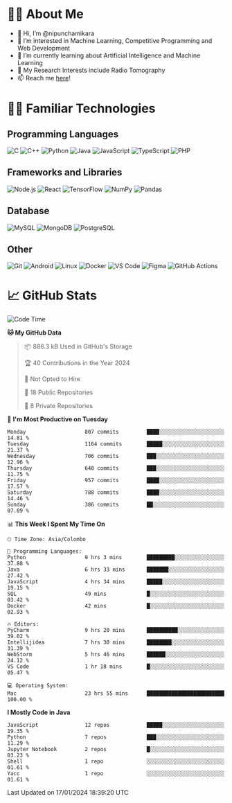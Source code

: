 # 🙋‍♂️ About Me
- 👋 Hi, I’m @nipunchamikara
- 👀 I’m interested in Machine Learning, Competitive Programming and Web Development
- 🌱 I’m currently learning about Artificial Intelligence and Machine Learning
- 📜 My Research Interests include Radio Tomography
- 📫 Reach me [here](mailto:nipunchamikara@yahoo.com)!

# 👨‍💻 Familiar Technologies

## Programming Languages
![C](https://img.icons8.com/color/48/000000/c-programming.png "C")
![C++](https://img.icons8.com/color/48/000000/c-plus-plus-logo.png "C++")
![Python](https://img.icons8.com/color/48/000000/python.png "Python")
![Java](https://img.icons8.com/color/48/000000/java-coffee-cup-logo.png "Java")
![JavaScript](https://img.icons8.com/color/48/000000/javascript.png "JavaScript")
![TypeScript](https://img.icons8.com/color/48/000000/typescript.png "TypeScript")
![PHP](https://img.icons8.com/officel/48/000000/php-logo.png "PHP")

## Frameworks and Libraries
![Node.js](https://img.icons8.com/color/48/000000/nodejs.png "Node.js")
![React](https://img.icons8.com/officel/48/000000/react.png "React")
![TensorFlow](https://img.icons8.com/color/48/000000/tensorflow.png "TensorFlow")
![NumPy](https://img.icons8.com/color/48/000000/numpy.png "NumPy")
![Pandas](https://img.icons8.com/color/48/000000/pandas.png "Pandas")

## Database
![MySQL](https://img.icons8.com/color/48/000000/mysql-logo.png "MySQL")
![MongoDB](https://img.icons8.com/color/48/000000/mongodb.png "MongoDB")
![PostgreSQL](https://img.icons8.com/color/48/000000/postgreesql.png "PostgreSQL")

## Other
![Git](https://img.icons8.com/color/48/000000/git.png "Git")
![Android](https://img.icons8.com/color/48/000000/android-os.png "Android")
![Linux](https://img.icons8.com/color/48/000000/linux.png "Linux")
![Docker](https://img.icons8.com/color/48/000000/docker.png "Docker")
![VS Code](https://img.icons8.com/color/48/000000/visual-studio-code-2019.png "VS Code")
![Figma](https://img.icons8.com/color/48/000000/figma.png "Figma")
![GitHub Actions](https://img.icons8.com/color/48/000000/github.png "GitHub Actions")

# 📈 GitHub Stats

<!--START_SECTION:waka-->
![Code Time](http://img.shields.io/badge/Code%20Time-366%20hrs%2046%20mins-blue)

**🐱 My GitHub Data** 

> 📦 886.3 kB Used in GitHub's Storage 
 > 
> 🏆 40 Contributions in the Year 2024
 > 
> 🚫 Not Opted to Hire
 > 
> 📜 18 Public Repositories 
 > 
> 🔑 8 Private Repositories 
 > 
📅 **I'm Most Productive on Tuesday** 

```text
Monday                   807 commits         ████░░░░░░░░░░░░░░░░░░░░░   14.81 % 
Tuesday                  1164 commits        █████░░░░░░░░░░░░░░░░░░░░   21.37 % 
Wednesday                706 commits         ███░░░░░░░░░░░░░░░░░░░░░░   12.96 % 
Thursday                 640 commits         ███░░░░░░░░░░░░░░░░░░░░░░   11.75 % 
Friday                   957 commits         ████░░░░░░░░░░░░░░░░░░░░░   17.57 % 
Saturday                 788 commits         ████░░░░░░░░░░░░░░░░░░░░░   14.46 % 
Sunday                   386 commits         ██░░░░░░░░░░░░░░░░░░░░░░░   07.09 % 
```


📊 **This Week I Spent My Time On** 

```text
🕑︎ Time Zone: Asia/Colombo

💬 Programming Languages: 
Python                   9 hrs 3 mins        █████████░░░░░░░░░░░░░░░░   37.88 % 
Java                     6 hrs 33 mins       ███████░░░░░░░░░░░░░░░░░░   27.42 % 
JavaScript               4 hrs 34 mins       █████░░░░░░░░░░░░░░░░░░░░   19.15 % 
SQL                      49 mins             █░░░░░░░░░░░░░░░░░░░░░░░░   03.42 % 
Docker                   42 mins             █░░░░░░░░░░░░░░░░░░░░░░░░   02.93 % 

🔥 Editors: 
PyCharm                  9 hrs 20 mins       ██████████░░░░░░░░░░░░░░░   39.02 % 
Intellijidea             7 hrs 30 mins       ████████░░░░░░░░░░░░░░░░░   31.39 % 
WebStorm                 5 hrs 46 mins       ██████░░░░░░░░░░░░░░░░░░░   24.12 % 
VS Code                  1 hr 18 mins        █░░░░░░░░░░░░░░░░░░░░░░░░   05.47 % 

💻 Operating System: 
Mac                      23 hrs 55 mins      █████████████████████████   100.00 % 
```

**I Mostly Code in Java** 

```text
JavaScript               12 repos            █████░░░░░░░░░░░░░░░░░░░░   19.35 % 
Python                   7 repos             ███░░░░░░░░░░░░░░░░░░░░░░   11.29 % 
Jupyter Notebook         2 repos             █░░░░░░░░░░░░░░░░░░░░░░░░   03.23 % 
Shell                    1 repo              ░░░░░░░░░░░░░░░░░░░░░░░░░   01.61 % 
Yacc                     1 repo              ░░░░░░░░░░░░░░░░░░░░░░░░░   01.61 % 
```




 Last Updated on 17/01/2024 18:39:20 UTC
<!--END_SECTION:waka-->

